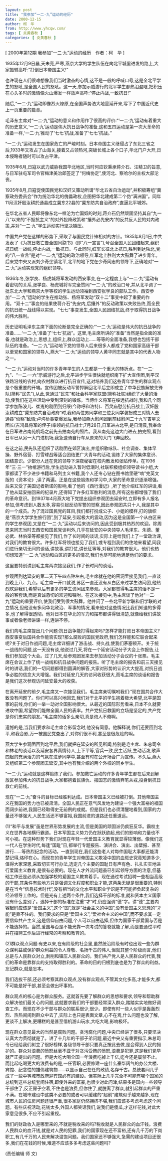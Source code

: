 ```yaml
---
layout: post
title: "我参加“一二·九”运动的经历"
date: 2000-12-15
author: 柯　华
from: http://www.yhcqw.com/
tags: [ 炎黄春秋 ]
categories: [ 炎黄春秋 ]
---
```



[ 2000年第12期 我参加“一二·九”运动的经历　作者：柯　华 ]

1935年12月9日晨,天未亮,严寒,燕京大学的学生队伍在向北平城里进发的路上,大家振臂高呼:“打倒日本帝国主义!”


也许现在人们很难想像我们当时激奋的心情,这不是一般的呼喊口号,这是全北平学生的怒吼,是全国人民的怒吼。这一天,参加示威游行的北平学生都热泪盈眶,把积压在心头多时的激情像火山爆发一样放声高呼:“停止内战,一致抗日!”

随后,“一二·九”运动即像烈火燎原,在全国声势浩大地蔓延开来,写下了中国近代史上一页重要的篇章。


毛泽东主席对“一二·九”运动的意义和作用作了很高的评价:“‘一二·九’运动有着重大的历史意义,‘一二·九’运动是伟大抗日战争的准备,这和五四运动是第一次大革命的准备一样,‘一二·九’推动了‘七七’抗战,准备了‘七七’抗战。”


“一二·九”运动发生在国家危亡的严峻时刻。日本帝国主义继侵占了东北三省之后,1933年又攻占了山海关,接着又占领热河,突破长城上各个口子,华北门户大开,日本侵略者随时可以攻占平津。


1935年6月,日寇以武力威胁我国华北地区,当时何应钦秉承蒋介石、汪精卫的旨意,与日军驻屯军司令官梅津美治郎签定了“何梅协定”,使河北、察哈尔的主权大部沦丧。


1935年8月,日寇促使国民党和汉奸又策动所谓“华北五省自治运动”,并积极筹组“冀察政务委员会”作为统治华北的傀儡政权,企图把华北建成第二个伪“满洲国”。同年11月汉奸殷汝耕於通县成立冀东22县的“冀东防共自治政府”,直逼北平城郊。


在华北五省人民即将像东北一样沦为亡国奴的时刻,蒋介石仍然顽固坚持其自“九一八”以来的“不抵抗主义”的对外投降政策和“攘外必先安内”的反共反人民的对内政策,并对“一二·九”学生运动实行坚决镇压。


中国共产党在这样的形势下,采取了与国民党针锋相对的方针。1935年8月1日,中共发表了《为抗日救亡告全国同胞书》(即“八一宣言”),号召全国人民团结起来,组织抗日统一战线,停止内战,一致抗日。与此同时,红军长征北上抗日,胜利到达陕北,党的“八一宣言”是对“一二·九”运动的政治领导,红军北上胜利大大鼓舞了进步青年。后来党中央又派刘少奇坐镇北平,北平的地下党在少奇同志的领导下,正确地对“一二·九”运动实现党的组织领导。


1936年冬,张学良、杨虎城将军发动的西安事变,在一定程度上与“一二·九”运动有着密切的关系,张学良、杨虎城将军完全赞同“一二·九”的政治口号,并从北平调了一批东北大学和燕京大学等校的学生运动领袖到西安张学良的部队工作。西安参加“一二·九”运动的学生在推动张、杨将军发动“双十二”事变中起了重要的作用。“双十二”事变的结果使蒋介石“先安内,后攘外”的反动政策以失败告终,而全民的抗日统一战线得以实现。“七七”事变发生,全国人民团结抗战,终于取得抗日战争的伟大胜利。


历史证明毛泽东主席下面的论断是完全正确的:“‘一二·九’运动是伟大的抗日战争的准备……‘一二·九’准备了‘七七’抗战”。这里,毛主席所讲的“准备”当然是指全面的准备,也就是政治上,思想上,组织上,群众运动上……等等的全面准备,我想也包括干部队伍的准备。“一二·九”运动地下党的领导人后来很多人都成了党和国家高级干部以至党和国家的领导人,燕大“一二·九”运动的领导人黄华同志就是其中的代表人物之一。


“一二·九”运动对当时的许多青年学生的人生都是一个重大的转折点。在“一二·九”、“一二·一六”示威游行之后,北平进步学生很快就组织南下扩大宣传团,到平汉铁路沿线的农村,向农村群众进行抗日宣传,这对培养我们这些青年学生的群众观点是个极重要的开端。宣传团被反动军警押解回北平后立即成立了中华民族解放先锋队(简称“民先”),从此,党通过“民先”和社会科学家联盟(简称社联)组织了大量的活动,使我们在这些活动中受到深刻的锻炼。当傅作义将军在绥远抗战时,我和几个同学参加陈波儿、崔嵬的剧团到归绥(今称呼和浩特)、百灵庙慰劳抗日战士;汉奸殷汝耕成立“冀东防共自治政府”时,我和两位男同学和三位女同学装扮成三对情人去通县“侦察”敌情;卢沟桥事变爆发后,我参加燕大慰问团到前线慰问二十九军吉星文团长(吉鸿昌将军的侄子)率领的抗日战士;7月28日,日军进占北平,是日清晨,我奉命在日军进占南苑机场之前先去拍南苑的照片。我从南苑这边大门进去,拍完照,看到日军已从另一大门进机场,我急速骑自行车从原来的大门飞奔回校。


在这之前,民先队还组织了话剧团在郊区演出,并组织歌咏队、社会调查、集体早操、野外宿营、打雪球战等适合团结更广大青年的活动,锻炼了大家的集体意识、团结意识。少部分人还在党的领导下深夜秘密在校内散发和张贴传单。在1936年“三·三一”抬棺游行后,学生运动进入暂时低潮时,社联积极组织领导读书小组,大家都读了不少进步书籍和马列主义书籍,我个人还专心钻在图书馆里硬“啃”完英文版的《资本论》,读了两遍。正是在这些锻炼和学习中,大家的革命意识逐渐增强。后来又受了美国记者斯诺的影响,看了他的《西行漫记》,听了他介绍红军的讲话,看了他从延安拍回来的纪录片,还得知了许多红军胜利的消息,所有这些都增强了我们的革命意识。到1937年4月燕大地下党提出组织参观团去延安时,立即有多人报名参加,但考虑到人数太多,容易引起反动军警的觉察,因此参观团共只十人,我是其中的一个成员。为了混过国民党的耳目,我们都打扮成公子、小姐的模样,打的旗帜是“燕京大学学生旅行团”,到了延安,引起极大的震动,因为这是全国第一个从白区来的学生参观团,又是在“一二·九”运动以后来访问的,因此受到极其热烈的欢迎。除周恩来同志当时去西安和国民党谈判外,几乎在延安的中央领导人毛泽东、朱德、董必武、林伯渠等都接见了我们,作了长时间的谈话,实际上是给我们上了一堂政治课,对我们的教育很大。许多红军将领也接见了我们,或专程到我们的住地来看望,同我们进行亲切无间的谈话,讲故事,讲打仗,讲长征等等,对我们的教育很大。他们也热切想知道“一二·九”运动和白区的更多的情况,我们也尽可能地满足他们的要求。

这里要特别讲到毛主席两次接见我们,作了长时间的谈话。


参观团到达延安的第二天下午四点钟左右,毛主席就在他的窑洞里接见我们,一直谈到晚上八、九点。毛主席一开口就说,苏区一直还没有从白区来过学生访问团,他热烈欢迎我们,希望以后有更多的学生访问团来参观。大家都觉得毛主席的话不是一般的客套话,而是真诚恳切的欢迎和嘱咐。在这次接见中,毛主席谈了他对“一二·九”运动的重要评价,使我们受到很大鼓舞。他并问了一些北平新学联和旧学联的对立情况,但他没有多问华北政治、军事的情况,看来他对这些情况比我们知道的多得多,也了解得很透彻。他对日本在华北的军力和摆布都讲得很清楚,就像给我们讲故事或者像老师讲课一样,连讲不停。


我们向毛主席提出几个问题:抗日战争能打得起来吗?怎样才能打败日本帝国主义?西安事变后国共合作能否实现?那么腐败的国民党政府,我们怎样能和它联合起来呢?关于对日作战问题,毛主席详细讲了游击战、持久战,使我们茅塞顿开。关于统一战线的问题,这一天没有谈,他说过几天,将在一个延安活动分子大会上作报告,让我们参加这个大会。过了几天,给参观团发来去参加活动分子会议的十张票。毛主席在会议上作了统一战线和抗日战争问题的报告。听了毛主席的报告和前三天接见时的讲话,我们的一切问题都得到圆满的解答,大家对形势的认识大大提高,对抗日战争必胜的信念大大增强。我们对延安几天的访问收获很大,而毛主席的谈话和报告是我们这次参观访问延安最大的收获。


在离开延安的前夕,毛主席又一次接见我们。毛主席亲切嘱咐我们:“现在国共合作大致没有问题了。你们可以高兴地回去,我们对于北平的学生抱着极大希望,北平是国家的前线,你们的一举一动对全国影响很大。从最近的国际形势看来,日本不久就要进攻中国,希望你们能做全国人民的表率。共产党抗日救国的立场是坚定的,共产党是你们忠实的朋友。”毛主席的话多么亲切,真是诲人不倦啊。

遗憾的是,当我们要求和毛主席合影留念时,他没有同意。他解释说,你们还要回到北平,和我合影,万一被国民党查出了,对你们很不利,甚至是很危险的啊。


燕大学生参观团回到北平后,我们就把在延安的所见所闻,特别是毛主席、朱总司令和林老的谈话以及延安各界真情待人,上下平等,官兵一致,民主活跃,生动活泼,歌声四起的充满活力的气氛在进步同学中,甚至有时在公开场合广为宣传。不久后,燕大又组织第二个参观团去延安,其中也有我介绍的两个外校的同乡学生。


“一二·九”运动就是这样锻炼了我们。参加救亡运动的许多青年学生都在后来到解放区参加伟大的抗日战争,大家都抱着民族仇、报国志的激情弃笔从戎,投身到抗日救亡的前线。


现在“一二·九”奋斗的目标已经胜利达成。日本帝国主义已经被打倒。其他帝国主义在我国的势力也已被肃清。全国人民正在意气风发地为建设一个强大富裕的祖国而阔步前进,我国已经取得史无前例的成就。但是我们也必须清醒地看到,国家的力量还不够强大,人民生活还不够富裕,我国前进的道路还任重道远。


(1)“和平与发展”虽是世界形势发展的主流,但是美国的顽固派仍疯狂反华。霸权主义在世界各地横行霸道。日本军国主义势力仍在跃跃欲起,他们的影响和力量也不可小视。在这种形势下我们对现在年轻一代爱国主义教育就显得较薄弱。像我们这一代人在学生时代,每逢“国耻”日,都举行专题报告、演讲会、演出、出壁报、甚至游行……等热烈纪念的活动。一直到现在,我们这些老人对每件国耻大事都还能清楚记得,烙印在心。而现在的青年学生对帝国主义欺凌中国的血斑史究竟知道多少,值得大家深思,采取切实可行办法,选定几个主要的国耻日有声有色、扎扎实实地进行爱国主义教育,是很有必要的。现在人才外流问题虽已引起领导方面的注意,但基础工作还是必须从加强学校的爱国主义教育着手。现在通过考试招聘一些相当高级的干部,其条件有些地方只是强调文化程度和职业才能,这两条无疑是很重要的,特别是在当今“信息技术时代”,没有相当的文化水平和职业学识是不可能担负起复杂的经济领导工作的。但是光有上述两个条件,我们选择干部的标准,就和资本主义国家没有什么差别了。选择干部的标准在注重“才”时,仍应强调“德”字。讲“德”,主要内容起码应该是“爱国主义”,这个“国”,就是“社会主义的中国”,没有爱国主义思想的“才能”是靠不住的。我们要求的只是“爱国主义”,“爱社会主义的中国”,而不要求其一定要信仰共产主义,这是信仰自由问题,个人可以自由选择,但作为国家干部爱国与否是不能选择的。当然,爱国与否是不能光靠一次考试的答卷就能了解,而是要通过平时并在招聘工作后进行经常的考察和教育的。


(2)群众观点问题:有史以来,在有阶级的社会里,虽然统治阶级有时也出现一些为群众谋利益或保护群众利益的令人尊敬、名扬千古的伟人,但就其整个阶级而言,他们总是与人民群众对立,剥削和镇压人民群众的。我们共产党人是人民群众的代表,我们的革命是靠群众的支持取得胜利的。革命的目的归根到底也是为了群众的利益。忘记群众,就是忘本。

我们选拔干部,还必须考察其群众观点,没有群众观点,不管其文化多高,才能多大,都不可能是好干部,甚至会做出坏事的。


群众观点的核心是为群众服务。这就首先要了解群众的思想和要求,领导和帮助群众解决他们最关心的问题,这就要求我们的干部要经常深入群众,踏踏实实地做好调查工作。而现在不少干部与群众的联系很少,很少。即使有时一些人似乎是轰轰烈烈、热热闹闹到群众中去了,实际上也只是表面文章,心不在焉,什么问题也没了解,更谈不上解决,更糟糕的是甚至借机游山玩水,大吃大喝,影响极坏。


现在群众意见最大的当然是腐败问题。贪污腐化问题,中央已经讲了很多,只要坚决认真大力贯彻就是了。讲了十几年的干部子弟问题,最近中央又有重要指示,朱总司令已经给我们树立了很好榜样,各级领导干部只要真正按此去做,是会得到人民的拥护的。群众对浪费的愤怒丝毫不亚于对贪污受贿的愤怒,浪费是犯罪,这是我们党早就严正提出的问题。但是大吃大喝全国一年浪费吃掉上千亿,迄今还是屡禁不止。而比起吃喝更大的浪费有的是,一任官职,必要修建一座什么豪华阔气的办公大楼、宾馆、纪念性的雄伟建筑物……以显示自己在任的政绩,名存千古。总统套间几乎成了一些中等城市政府迎宾馆必有的建设。但实际上几乎完全不可能有哪个国家的总统到这些总统套间住宿,即使外来的富豪,也很少对此问津,结果多是国内一些领导干部住了,反正房子空着,不住也是浪费,但你住了,就脱离了群众,就引起群众的严重不满。在城市建设中这类不必要的或者可以缓建的“超前”建筑似乎越来越多,现在城市人民的住房问题还很严重,很多家庭仍然拥挤不堪,我们应该多考虑考虑这个问题。有些庆祝活动,花钱太多,外国人都笑话我们,说我们是傻瓜,才这样花钱,对此大家意见很多,不应不引起重视。


我们的财政收入是哪里来的,不就是税收来的吗?税收就是人民群众的血汗钱。浪费人民群众的血汗钱,就是对人民的犯罪,我们的国家现在还不富裕,还有几千万的下岗职工,有几千万的人民未解决温饱问题。我们国家还不够强大,急需的建设项目还很多,我们在花钱的时候,难道不应该多多考虑这些问题吗?

(责任编辑 师 文)


